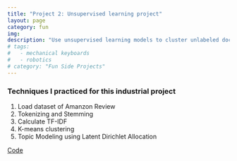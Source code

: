 ```yaml
---
title: "Project 2: Unsupervised learning project"
layout: page
category: fun
img:
description: "Use unsupervised learning models to cluster unlabeled documents into different groups"
# tags:
#   - mechanical keyboards
#   - robotics
# category: "Fun Side Projects"
---
```


### Techniques I practiced for this industrial project
1. Load dataset of Amanzon Review
2. Tokenizing and Stemming
3. Calculate TF-IDF
4. K-means clustering
5. Topic Modeling using Latent Dirichlet Allocation

<a href="https://github.com/IvyWang845/Project-Practice-2-Unsupervised-Learning/blob/main/Copy_of_Unsupervised_Learning_Project.ipynb">Code</a>
